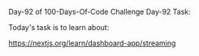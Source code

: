Day-92 of 100-Days-Of-Code Challenge
Day-92 Task:

Today's task is to learn about:

https://nextjs.org/learn/dashboard-app/streaming

